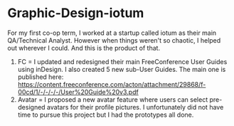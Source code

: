 # Graphic-Design-iotum
For my first co-op term, I worked at a startup called iotum as their main QA/Technical Analyst. 
However when things weren't so chaotic, I helped out wherever I could. And this is the product of that.
1. FC = I updated and redesigned their main FreeConference User Guides using inDesign. I also created 5 new sub-User Guides. The main one is published here: https://content.freeconference.com/acton/attachment/29868/f-00cd/1/-/-/-/-/User%20Guide%20v3.pdf
2. Avatar = I proposed a new avatar feature where users can select pre-designed avatars for their profile pictures. I unfortunately did not have time to pursue this project but I had the prototypes all done.
